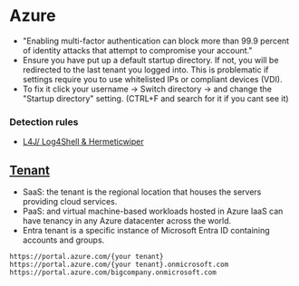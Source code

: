 # Azure

- "Enabling multi-factor authentication can block more than 99.9 percent of identity attacks that attempt to compromise your account.​​"
- Ensure you have put up a default startup directory. If not, you will be redirected to the last tenant you logged into. This is problematic if settings require you to use whitelisted IPs or compliant devices (VDI).
- To fix it click your username -> Switch directory -> and change the "Startup directory" setting. (CTRL+F and search for it if you cant see it)

### Detection rules
- [L4J/ Log4Shell & Hermeticwiper](https://github.com/stripesoc/detections)

## [Tenant](https://learn.microsoft.com/en-us/microsoft-365/enterprise/subscriptions-licenses-accounts-and-tenants-for-microsoft-cloud-offerings?view=o365-worldwide#tenants)
- SaaS: the tenant is the regional location that houses the servers providing cloud services.
- PaaS: and virtual machine-based workloads hosted in Azure IaaS can have tenancy in any Azure datacenter across the world.
- Entra tenant is a specific instance of Microsoft Entra ID containing accounts and groups.
````
https://portal.azure.com/{your tenant}
https://portal.azure.com/{your tenant}.onmicrosoft.com
https://portal.azure.com/bigcompany.onmicrosoft.com
````
